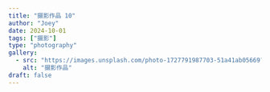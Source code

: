 ```yaml
---
title: "摄影作品 10"
author: "Joey"
date: 2024-10-01
tags: ["摄影"]
type: "photography"
gallery:
  - src: "https://images.unsplash.com/photo-1727791987703-51a41ab05669?ixlib=rb-4.1.0&auto=format&fit=crop&w=1200&q=80"
    alt: "摄影作品"
draft: false
---
```


